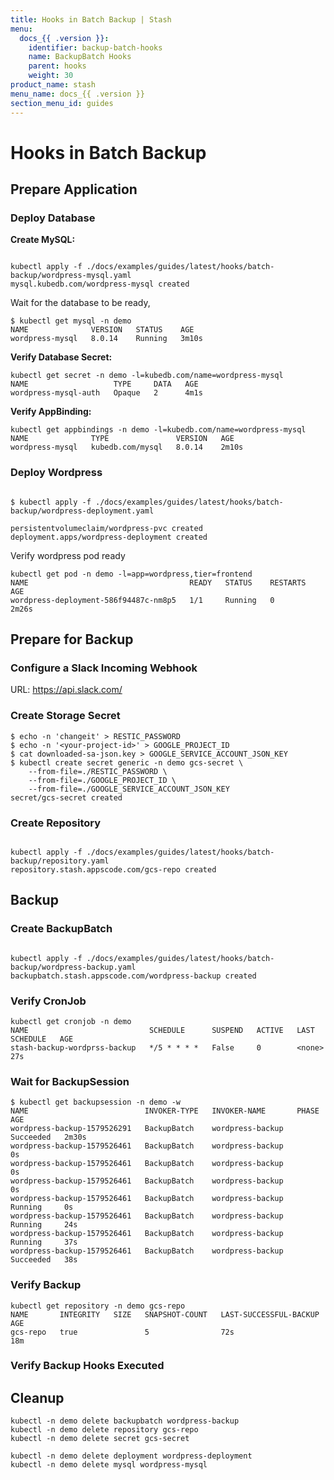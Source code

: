```yaml
---
title: Hooks in Batch Backup | Stash
menu:
  docs_{{ .version }}:
    identifier: backup-batch-hooks
    name: BackupBatch Hooks
    parent: hooks
    weight: 30
product_name: stash
menu_name: docs_{{ .version }}
section_menu_id: guides
---
```


# Hooks in Batch Backup

## Prepare Application

### Deploy Database

**Create MySQL:**

```yaml
```

```console
kubectl apply -f ./docs/examples/guides/latest/hooks/batch-backup/wordpress-mysql.yaml
mysql.kubedb.com/wordpress-mysql created
```

Wait for the database to be ready,

```console
$ kubectl get mysql -n demo
NAME              VERSION   STATUS    AGE
wordpress-mysql   8.0.14    Running   3m10s
```

**Verify Database Secret:**

```console
kubectl get secret -n demo -l=kubedb.com/name=wordpress-mysql
NAME                   TYPE     DATA   AGE
wordpress-mysql-auth   Opaque   2      4m1s
```

**Verify AppBinding:**

```console
kubectl get appbindings -n demo -l=kubedb.com/name=wordpress-mysql
NAME              TYPE               VERSION   AGE
wordpress-mysql   kubedb.com/mysql   8.0.14    2m10s
```

### Deploy Wordpress

```yaml
```

```console
$ kubectl apply -f ./docs/examples/guides/latest/hooks/batch-backup/wordpress-deployment.yaml

persistentvolumeclaim/wordpress-pvc created
deployment.apps/wordpress-deployment created
```

Verify wordpress pod ready

```console
kubectl get pod -n demo -l=app=wordpress,tier=frontend
NAME                                    READY   STATUS    RESTARTS   AGE
wordpress-deployment-586f94487c-nm8p5   1/1     Running   0          2m26s
```

## Prepare for Backup

### Configure a Slack Incoming Webhook

URL: https://api.slack.com/


### Create Storage Secret

```console
$ echo -n 'changeit' > RESTIC_PASSWORD
$ echo -n '<your-project-id>' > GOOGLE_PROJECT_ID
$ cat downloaded-sa-json.key > GOOGLE_SERVICE_ACCOUNT_JSON_KEY
$ kubectl create secret generic -n demo gcs-secret \
    --from-file=./RESTIC_PASSWORD \
    --from-file=./GOOGLE_PROJECT_ID \
    --from-file=./GOOGLE_SERVICE_ACCOUNT_JSON_KEY
secret/gcs-secret created
```

### Create Repository

```yaml
```

```console
kubectl apply -f ./docs/examples/guides/latest/hooks/batch-backup/repository.yaml
repository.stash.appscode.com/gcs-repo created
```

## Backup

### Create BackupBatch

```yaml
```

```console
kubectl apply -f ./docs/examples/guides/latest/hooks/batch-backup/wordpress-backup.yaml
backupbatch.stash.appscode.com/wordpress-backup created
```

### Verify CronJob

```console
kubectl get cronjob -n demo
NAME                           SCHEDULE      SUSPEND   ACTIVE   LAST SCHEDULE   AGE
stash-backup-wordprss-backup   */5 * * * *   False     0        <none>          27s
```

### Wait for BackupSession

```console
$ kubectl get backupsession -n demo -w
NAME                          INVOKER-TYPE   INVOKER-NAME       PHASE       AGE
wordpress-backup-1579526291   BackupBatch    wordpress-backup   Succeeded   2m30s
wordpress-backup-1579526461   BackupBatch    wordpress-backup               0s
wordpress-backup-1579526461   BackupBatch    wordpress-backup               0s
wordpress-backup-1579526461   BackupBatch    wordpress-backup               0s
wordpress-backup-1579526461   BackupBatch    wordpress-backup   Running     0s
wordpress-backup-1579526461   BackupBatch    wordpress-backup   Running     24s
wordpress-backup-1579526461   BackupBatch    wordpress-backup   Running     37s
wordpress-backup-1579526461   BackupBatch    wordpress-backup   Succeeded   38s

```

### Verify Backup

```console
kubectl get repository -n demo gcs-repo
NAME       INTEGRITY   SIZE   SNAPSHOT-COUNT   LAST-SUCCESSFUL-BACKUP   AGE
gcs-repo   true               5                72s                      18m

```

### Verify Backup Hooks Executed

## Cleanup

```console
kubectl -n demo delete backupbatch wordpress-backup
kubectl -n demo delete repository gcs-repo
kubectl -n demo delete secret gcs-secret

kubectl -n demo delete deployment wordpress-deployment
kubectl -n demo delete mysql wordpress-mysql
```
